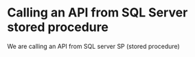 # Calling an API from SQL Server stored procedure

We are calling an API from SQL server SP (stored procedure)
